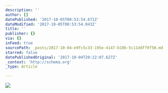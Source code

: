 ```yaml
---
description: ''
author: []
datePublished: '2017-10-05T00:53:54.671Z'
dateModified: '2017-10-05T00:53:54.043Z'
title: ''
publisher: {}
via: {}
inFeed: true
sourcePath: _posts/2017-10-04-e9fc5c33-195e-4147-b10b-5c11ddff9f50.md
starred: false
datePublishedOriginal: '2017-10-04T20:22:07.627Z'
_context: 'http://schema.org'
_type: Article

---
```

![](https://the-grid-user-content.s3-us-west-2.amazonaws.com/05fba578-3838-4ff9-a88d-dd5aadf7424f.jpg)